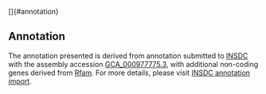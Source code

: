 []{#annotation}

Annotation
----------

The annotation presented is derived from annotation submitted to
[INSDC](http://www.insdc.org) with the assembly accession
[GCA\_000977775.3](http://www.ebi.ac.uk/ena/data/view/GCA_000977775.3),
with additional non-coding genes derived from
[Rfam](http://rfam.xfam.org/). For more details, please visit [INSDC
annotation
import](http://ensemblgenomes.org/info/data/insdc_annotation).
